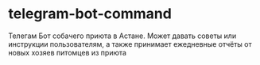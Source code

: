 # telegram-bot-command
Телегам Бот собачего приюта в Астане. Может давать советы или инструкции пользователям, а также принимает ежедневные отчёты от новых хозяев питомцев из приюта
